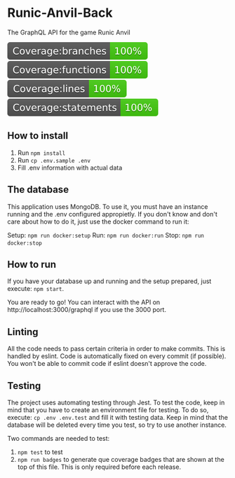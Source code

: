 # Runic-Anvil-Back
The GraphQL API for the game Runic Anvil

<img src="coverage/badge-branches.svg"> <img src="coverage/badge-functions.svg"> <img src="coverage/badge-lines.svg"> <img src="coverage/badge-statements.svg">

## How to install

1. Run `npm install`
2. Run `cp .env.sample .env`
3. Fill .env information with actual data

## The database

This application uses MongoDB. To use it, you must have an instance running and the .env configured appropietly. If you don't know and don't care about how to do it, just use the docker command to run it:

Setup: `npm run docker:setup`
Run: `npm run docker:run`
Stop: `npm run docker:stop`

## How to run

If you have your database up and running and the setup prepared, just execute: `npm start`.

You are ready to go! You can interact with the API on http://localhost:3000/graphql if you use the 3000 port.

## Linting

All the code needs to pass certain criteria in order to make commits. This is handled by eslint. Code is automatically fixed on every commit (if possible). You won't be able to commit code if eslint doesn't approve the code.

## Testing

The project uses automating testing through Jest. To test the code, keep in mind that you have to create an environment file for testing. To do so, execute: `cp .env .env.test` and fill it with testing data. Keep in mind that the database will be deleted every time you test, so try to use another instance. 

Two commands are needed to test:
1. `npm test` to test
2. `npm run badges` to generate que coverage badges that are shown at the top of this file. This is only required before each release.

